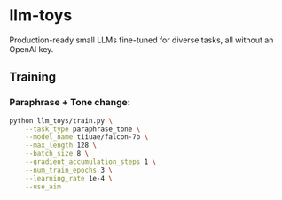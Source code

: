 # llm-toys

Production-ready small LLMs fine-tuned for diverse tasks, all without an OpenAI key.


## Training

### Paraphrase + Tone change:
```bash
python llm_toys/train.py \
    --task_type paraphrase_tone \
    --model_name tiiuae/falcon-7b \
    --max_length 128 \
    --batch_size 8 \
    --gradient_accumulation_steps 1 \
    --num_train_epochs 3 \
    --learning_rate 1e-4 \
    --use_aim
```